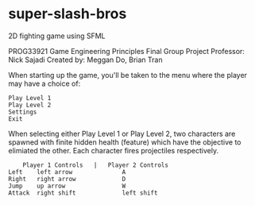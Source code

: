 # super-slash-bros
2D fighting game using SFML

PROG33921 Game Engineering Principles
Final Group Project
Professor: Nick Sajadi
Created by: Meggan Do, Brian Tran

When starting up the game, you'll be taken to the menu where the player may have a choice of:

	Play Level 1
	Play Level 2
	Settings
	Exit

When selecting either Play Level 1 or Play Level 2, two characters are spawned with finite hidden health (feature) which have the objective to elimiated the other. Each character fires projectiles respectively.

		Player 1 Controls	|	Player 2 Controls
	Left	left arrow				A
	Right	right arrow				D
	Jump	up arrow				W
	Attack	right shift				left shift


